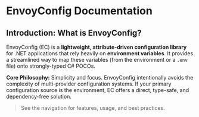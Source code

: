# EnvoyConfig Documentation

## Introduction: What is EnvoyConfig?

EnvoyConfig (EC) is a **lightweight, attribute-driven configuration library** for .NET applications that rely heavily on **environment variables**. It provides a streamlined way to map these variables (from the environment or a `.env` file) onto strongly-typed C# POCOs.

**Core Philosophy:** Simplicity and focus. EnvoyConfig intentionally avoids the complexity of multi-provider configuration systems. If your primary configuration source is the environment, EC offers a direct, type-safe, and dependency-free solution.

> See the navigation for features, usage, and best practices.
